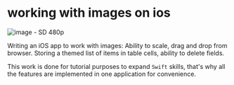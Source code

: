# working with images on ios


![image - SD 480p](https://github.com/user-attachments/assets/855120da-3c14-4f7e-85e6-c2b7bda1cdda)


Writing an iOS app to work with images: 
Ability to scale, drag and drop from browser.
Storing a themed list of items in table cells, ability to delete fields.

This work is done for tutorial purposes to expand `Swift` skills, that's why all the features are implemented in one application for convenience.
